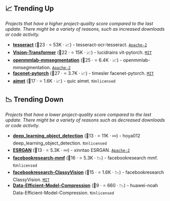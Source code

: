 ## 📈 Trending Up

_Projects that have a higher project-quality score compared to the last update. There might be a variety of reasons, such as increased downloads or code activity._

- <b><a href="https://github.com/tesseract-ocr/tesseract">tesseract</a></b> (🥇23 ·  ⭐ 53K · 📈) - tesseract-ocr-tesseract. <code><a href="http://bit.ly/3nYMfla">Apache-2</a></code>
- <b><a href="https://github.com/lucidrains/vit-pytorch">Vision-Transformer</a></b> (🥈22 ·  ⭐ 15K · 📈) - lucidrains vit-pytorch. <code><a href="http://bit.ly/34MBwT8">MIT</a></code>
- <b><a href="https://github.com/open-mmlab/mmsegmentation">openmmlab-mmsegmentation</a></b> (🥇25 ·  ⭐ 6.4K · 📈) - openmmlab-mmsegmentation. <code><a href="http://bit.ly/3nYMfla">Apache-2</a></code>
- <b><a href="https://github.com/timesler/facenet-pytorch">facenet-pytorch</a></b> (🥇27 ·  ⭐ 3.7K · 📈) - timesler facenet-pytorch. <code><a href="http://bit.ly/34MBwT8">MIT</a></code>
- <b><a href="https://github.com/quic/aimet">aimet</a></b> (🥈17 ·  ⭐ 1.6K · 📈) - quic aimet. <code>❗Unlicensed</code>

## 📉 Trending Down

_Projects that have a lower project-quality score compared to the last update. There might be a variety of reasons such as decreased downloads or code activity._

- <b><a href="https://github.com/hoya012/deep_learning_object_detection">deep_learning_object_detection</a></b> (🥉13 ·  ⭐ 11K · 💤) - hoya012 deep_learning_object_detection. <code>❗Unlicensed</code>
- <b><a href="https://github.com/xinntao/ESRGAN">ESRGAN</a></b> (🥉13 ·  ⭐ 5.3K · 💤) - xinntao ESRGAN. <code><a href="http://bit.ly/3nYMfla">Apache-2</a></code>
- <b><a href="https://github.com/facebookresearch/mmf">facebookresearch-mmf</a></b> (🥇16 ·  ⭐ 5.3K · 📉) - facebookresearch mmf. <code>❗Unlicensed</code>
- <b><a href="https://github.com/facebookresearch/ClassyVision">facebookresearch-ClassyVision</a></b> (🥉15 ·  ⭐ 1.6K · 📉) - facebookresearch ClassyVision. <code><a href="http://bit.ly/34MBwT8">MIT</a></code>
- <b><a href="https://github.com/huawei-noah/Data-Efficient-Model-Compression">Data-Efficient-Model-Compression</a></b> (🥉9 ·  ⭐ 660 · 📉) - huawei-noah Data-Efficient-Model-Compression. <code>❗Unlicensed</code>

